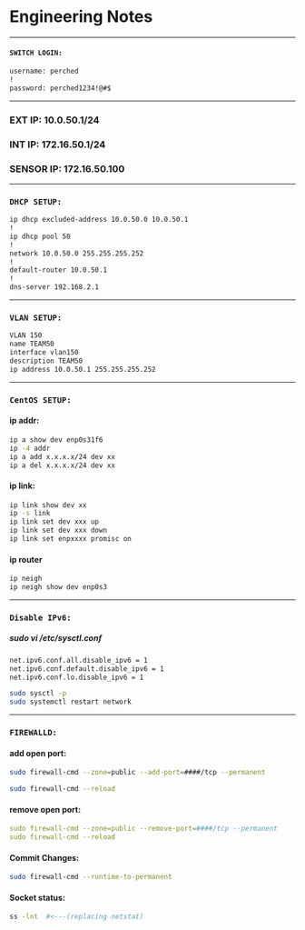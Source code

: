 # **Engineering Notes**
---
#### `SWITCH LOGIN:`
```.sh
username: perched
!
password: perched1234!@#$
```
---
### EXT IP: 10.0.50.1/24
### INT IP: 172.16.50.1/24

### SENSOR IP:  172.16.50.100
---
### `DHCP SETUP:`
```.sh
ip dhcp excluded-address 10.0.50.0 10.0.50.1
!
ip dhcp pool 50
!
network 10.0.50.0 255.255.255.252
!
default-router 10.0.50.1
!
dns-server 192.168.2.1
```
---
### `VLAN SETUP:`
```.sh
VLAN 150
name TEAM50
interface vlan150
description TEAM50
ip address 10.0.50.1 255.255.255.252
```
---
### `CentOS SETUP:`

#### ip addr:
```.sh
ip a show dev enp0s31f6
ip -4 addr
ip a add x.x.x.x/24 dev xx
ip a del x.x.x.x/24 dev xx
```
#### ip link:
```.sh
ip link show dev xx
ip -s link
ip link set dev xxx up
ip link set dev xxx down
ip link set enpxxxx promisc on
```
#### ip router
```.sh
ip neigh
ip neigh show dev enp0s3
```
---
### `Disable IPv6:`
##### sudo vi /etc/sysctl.conf
```.sh
net.ipv6.conf.all.disable_ipv6 = 1
net.ipv6.conf.default.disable_ipv6 = 1
net.ipv6.conf.lo.disable_ipv6 = 1
```
```.sh
sudo sysctl -p
sudo systemctl restart network
```
---
### `FIREWALLD:`
#### add open port:
```.sh
sudo firewall-cmd --zone=public --add-port=####/tcp --permanent

sudo firewall-cmd --reload
```
#### remove open port:
```.yml
sudo firewall-cmd --zone=public --remove-port=####/tcp --permanent
sudo firewall-cmd --reload
```
#### Commit Changes:
```.sh
sudo firewall-cmd --runtime-to-permanent
```
#### Socket status:
```.sh
ss -lnt  #<---(replacing netstat)
```
